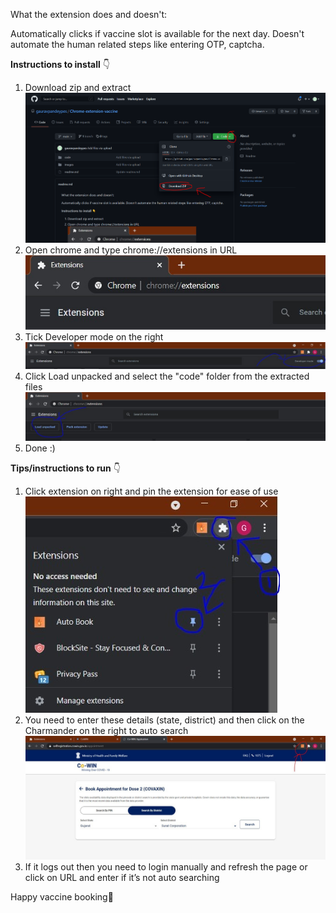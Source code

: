 What the extension does and doesn't:

Automatically clicks if vaccine slot is available for the next day. Doesn't automate the human related steps like entering OTP, captcha.

**Instructions to install** 👇

1) Download zip and extract![1](./images/6.PNG)
2) Open chrome and type chrome://extensions in URL![1](./images/1.png)
3) Tick Developer mode on the right![1](./images/2.png)
4) Click Load unpacked and select the "code" folder from the extracted files ![1](./images/3.png)
5) Done :)

**Tips/instructions to run** 👇

1) Click extension on right and pin the extension for ease of use   
![1](./images/4.png)
3) You need to enter these details (state, district) and then click on the Charmander on the right to auto search![1](./images/5.png)
4) If it logs out then you need to login manually and refresh the page or click on URL and enter if it’s not auto searching

Happy vaccine booking🤣
